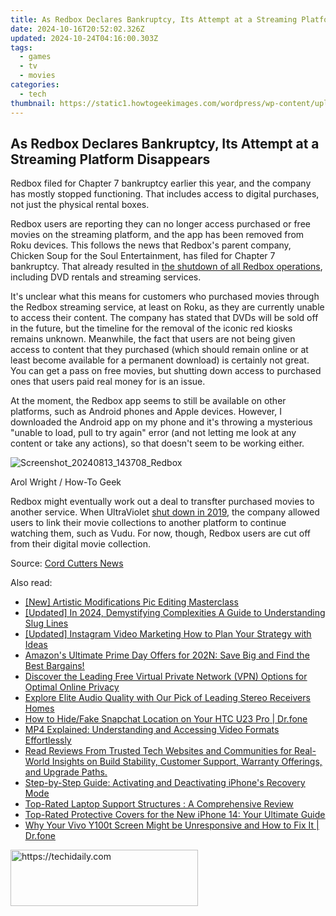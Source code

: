 ```yaml
---
title: As Redbox Declares Bankruptcy, Its Attempt at a Streaming Platform Disappears
date: 2024-10-16T20:52:02.326Z
updated: 2024-10-24T04:16:00.303Z
tags:
  - games
  - tv
  - movies
categories:
  - tech
thumbnail: https://static1.howtogeekimages.com/wordpress/wp-content/uploads/2023/09/54.png
---
```


## As Redbox Declares Bankruptcy, Its Attempt at a Streaming Platform Disappears

Redbox filed for Chapter 7 bankruptcy earlier this year, and the company has mostly stopped functioning. That includes access to digital purchases, not just the physical rental boxes.

 Redbox users are reporting they can no longer access purchased or free movies on the streaming platform, and the app has been removed from Roku devices. This follows the news that Redbox's parent company, Chicken Soup for the Soul Entertainment, has filed for Chapter 7 bankruptcy. That already resulted in [the shutdown of all Redbox operations](https://video-screen-grab.techidaily.com/updated-no-wi-fi-no-worries-discover-the-best-offline-gaming-on-android/), including DVD rentals and streaming services.

 It's unclear what this means for customers who purchased movies through the Redbox streaming service, at least on Roku, as they are currently unable to access their content. The company has stated that DVDs will be sold off in the future, but the timeline for the removal of the iconic red kiosks remains unknown. Meanwhile, the fact that users are not being given access to content that they purchased (which should remain online or at least become available for a permanent download) is certainly not great. You can get a pass on free movies, but shutting down access to purchased ones that users paid real money for is an issue.

 At the moment, the Redbox app seems to still be available on other platforms, such as Android phones and Apple devices. However, I downloaded the Android app on my phone and it's throwing a mysterious "unable to load, pull to try again" error (and not letting me look at any content or take any actions), so that doesn't seem to be working either.

![Screenshot_20240813_143708_Redbox](https://static1.howtogeekimages.com/wordpress/wp-content/uploads/2024/08/screenshot_20240813_143708_redbox.jpg) 

Arol Wright / How-To Geek 

 Redbox might eventually work out a deal to transfter purchased movies to another service. When UltraViolet [shut down in 2019](https://www.theverge.com/2019/7/28/8934044/ultraviolet-digital-video-locker-shutdown-july-31-warning), the company allowed users to link their movie collections to another platform to continue watching them, such as Vudu. For now, though, Redbox users are cut off from their digital movie collection.

 Source: [Cord Cutters News](https://cordcuttersnews.com/redbox-officially-shuts-down-its-roku-app-locking-customers-out-of-their-movies-tv-shows/)

<ins class="adsbygoogle"
     style="display:block"
     data-ad-format="autorelaxed"
     data-ad-client="ca-pub-7571918770474297"
     data-ad-slot="1223367746"></ins>

<ins class="adsbygoogle"
     style="display:block"
     data-ad-client="ca-pub-7571918770474297"
     data-ad-slot="8358498916"
     data-ad-format="auto"
     data-full-width-responsive="true"></ins>

<span class="atpl-alsoreadstyle">Also read:</span>
<div><ul>
<li><a href="https://extra-resources.techidaily.com/new-artistic-modifications-pic-editing-masterclass/"><u>[New] Artistic Modifications Pic Editing Masterclass</u></a></li>
<li><a href="https://fox-boxes.techidaily.com/updated-in-2024-demystifying-complexities-a-guide-to-understanding-slug-lines/"><u>[Updated] In 2024, Demystifying Complexities A Guide to Understanding Slug Lines</u></a></li>
<li><a href="https://instagram-video-recordings.techidaily.com/updated-instagram-video-marketing-how-to-plan-your-strategy-with-ideas/"><u>[Updated] Instagram Video Marketing How to Plan Your Strategy with Ideas</u></a></li>
<li><a href="https://buynow-help.techidaily.com/amazons-ultimate-prime-day-offers-for-202n-save-big-and-find-the-best-bargains/"><u>Amazon's Ultimate Prime Day Offers for 202N: Save Big and Find the Best Bargains!</u></a></li>
<li><a href="https://buynow-help.techidaily.com/discover-the-leading-free-virtual-private-network-vpn-options-for-optimal-online-privacy/"><u>Discover the Leading Free Virtual Private Network (VPN) Options for Optimal Online Privacy</u></a></li>
<li><a href="https://buynow-help.techidaily.com/explore-elite-audio-quality-with-our-pick-of-leading-stereo-receivers-homes/"><u>Explore Elite Audio Quality with Our Pick of Leading Stereo Receivers Homes</u></a></li>
<li><a href="https://location-social.techidaily.com/how-to-hidefake-snapchat-location-on-your-htc-u23-pro-drfone-by-drfone-virtual-android/"><u>How to Hide/Fake Snapchat Location on Your HTC U23 Pro | Dr.fone</u></a></li>
<li><a href="https://win-amazing.techidaily.com/mp4-explained-understanding-and-accessing-video-formats-effortlessly/"><u>MP4 Explained: Understanding and Accessing Video Formats Effortlessly</u></a></li>
<li><a href="https://buynow-help.techidaily.com/read-reviews-from-trusted-tech-websites-and-communities-for-real-world-insights-on-build-stability-customer-support-warranty-offerings-and-upgrade-paths/"><u>Read Reviews From Trusted Tech Websites and Communities for Real-World Insights on Build Stability, Customer Support, Warranty Offerings, and Upgrade Paths.</u></a></li>
<li><a href="https://os-tips.techidaily.com/step-by-step-guide-activating-and-deactivating-iphones-recovery-mode/"><u>Step-by-Step Guide: Activating and Deactivating iPhone's Recovery Mode</u></a></li>
<li><a href="https://buynow-help.techidaily.com/top-rated-laptop-support-structures-a-comprehensive-review/"><u>Top-Rated Laptop Support Structures : A Comprehensive Review</u></a></li>
<li><a href="https://buynow-help.techidaily.com/top-rated-protective-covers-for-the-new-iphone-14-your-ultimate-guide/"><u>Top-Rated Protective Covers for the New iPhone 14: Your Ultimate Guide</u></a></li>
<li><a href="https://howto.techidaily.com/why-your-vivo-y100t-screen-might-be-unresponsive-and-how-to-fix-it-drfone-by-drfone-fix-android-problems-fix-android-problems/"><u>Why Your Vivo Y100t Screen Might be Unresponsive and How to Fix It | Dr.fone</u></a></li>
</ul></div>

<!-- affiliate ads begin -->
<a href="https://review-au.sjv.io/c/5597632/2098704/14409" target="_top" id="2098704">
  <img src="//a.impactradius-go.com/display-ad/14409-2098704" border="0" alt="https://techidaily.com" width="300" height="90"/>
</a>
<img height="0" width="0" src="https://review-au.sjv.io/i/5597632/2098704/14409" style="position:absolute;visibility:hidden;" border="0" />
<!-- affiliate ads end -->

